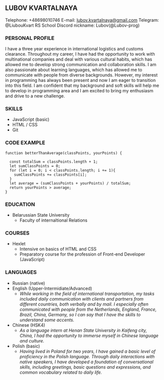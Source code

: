## LUBOV KVARTALNAYA 

Telephone: +48698010746
E-mail: lubov.kvartalnaya@gmail.com
Telegram: @LiubouKvart
RS School Discord nickname: Lubov(@Lubov-prog)


### PERSONAL PROFILE
I have a three year experience in international logistics and customs clearance. Throughout my career, I have had the opportunity to work with multinational companies and deal with various cultural habits, which has allowed me to develop strong communication and collaboration skills. I am also passionate about learning languages, which has allowed me to communicate with people from diverse backgrounds. However, my interest in programming has always been present and now I am eager to transition into this field. I am confident that my background and soft skills will help me to develop in programming area and I am excited to bring my enthusiasm and drive to a new challenge.


### SKILLS
- JavaScript (basic)
- HTML / CSS
- Git


### CODE EXAMPLE
```
function betterThanAverage(classPoints, yourPoints) {

  const totalSum = classPoints.length + 1;
  let sumClassPoints = 0;
  for (let i = 0; i < classPoints.length; i += 1){
    sumClassPoints += classPoints[i];
  }
  let average = (sumClassPoints + yourPoints) / totalSum;
  return yourPoints > average;
}
```


### EDUCATION
- Belarussian State University
   - Faculty of internaltional Relations


### COURSES
-	Hexlet
     - Intensive on basics of HTML and CSS
     - Preparatory course for the profession of Front-end Developer (JavaScript)


### LANGUAGES
-	Russian (native)
-	English (Upper-Intermidiate/Advanced)
    -	*While working in the field of international transportation, my tasks included daily communication with clients and partners from different countries, both verbally and by mail.  I especially often communicated with people from the Netherlands, England, France, Brazil, China, Germany, so I can say that I have the skills to understand some accents.*
-	Chinese (HSK4)
    -	*As a language intern at Henan State University in Kaifeng city, China, I had the opportunity to immerse myself in Chinese language and culture.* 
-	Polish (basic)
    - *Having lived in Poland for two years, I have gained a basic level of proficiency in the Polish language. Through daily interactions with native speakers, I have developed a foundation of conversational skills, including greetings, basic questions and expressions, and common vocabulary related to daily life.*


